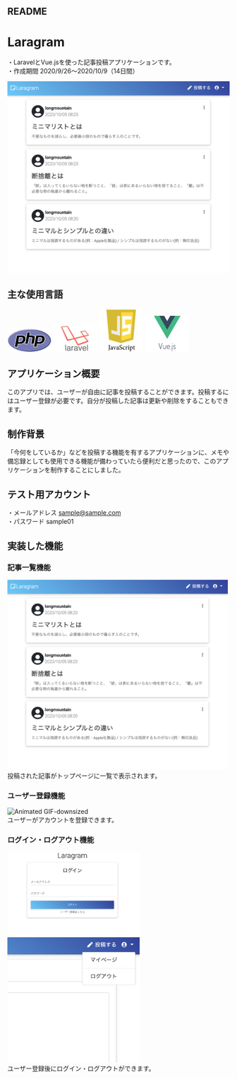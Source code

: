 ## README

# Laragram
・LaravelとVue.jsを使った記事投稿アプリケーションです。  
・作成期間 2020/9/26〜2020/10/9（14日間）  

![記事一覧](https://github.com/longmt0225/laravel/blob/main/index.png)  

## 主な使用言語
<img src="https://github.com/longmt0225/laravel/blob/main/PHP.png" width="100px"> <img src="https://github.com/longmt0225/laravel/blob/main/Laravel.jpg" width="100px"> <img src="https://github.com/longmt0225/laravel/blob/main/JavaScript.jpeg" width="100px"> <img src="https://github.com/longmt0225/laravel/blob/main/Vuejs.png" width="100px">  

## アプリケーション概要
このアプリでは、ユーザーが自由に記事を投稿することができます。投稿するにはユーザー登録が必要です。自分が投稿した記事は更新や削除をすることもできます。  

## 制作背景
「今何をしているか」などを投稿する機能を有するアプリケーションに、メモや備忘録としても使用できる機能が備わっていたら便利だと思ったので、このアプリケーションを制作することにしました。  

## テスト用アカウント
・メールアドレス sample@sample.com  
・パスワード sample01  

## 実装した機能
### 記事一覧機能<br>
<img src="https://github.com/longmt0225/laravel/blob/main/index.png" width="500px"><br>
投稿された記事がトップページに一覧で表示されます。

### ユーザー登録機能<br>
![Animated GIF-downsized](https://user-images.githubusercontent.com/69623233/95037302-830f9700-0705-11eb-91d9-1ac44cde7685.gif)<br>
ユーザーがアカウントを登録できます。

### ログイン・ログアウト機能
<img src="https://github.com/longmt0225/laravel/blob/main/login.png" width="300px"> <img src="https://github.com/longmt0225/laravel/blob/main/logout.png" width="300px"><br>
ユーザー登録後にログイン・ログアウトができます。
